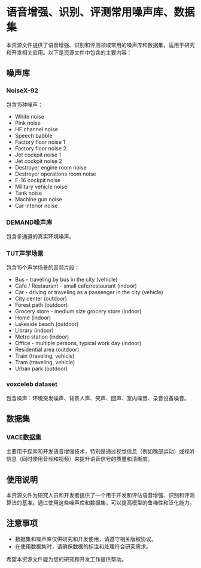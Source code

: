 # 语音增强、识别、评测常用噪声库、数据集

本资源文件提供了语音增强、识别和评测领域常用的噪声库和数据集，适用于研究和开发相关应用。以下是资源文件中包含的主要内容：

## 噪声库

### NoiseX-92
包含15种噪声：
- White noise
- Pink noise
- HF channel noise
- Speech babble
- Factory floor noise 1
- Factory floor noise 2
- Jet cockpit noise 1
- Jet cockpit noise 2
- Destroyer engine room noise
- Destroyer operations room noise
- F-16 cockpit noise
- Military vehicle noise
- Tank noise
- Machine gun noise
- Car interior noise

### DEMAND噪声库
包含多通道的真实环境噪声。

### TUT声学场景
包含15个声学场景的音频片段：
- Bus - traveling by bus in the city (vehicle)
- Cafe / Restaurant - small cafe/restaurant (indoor)
- Car - driving or traveling as a passenger in the city (vehicle)
- City center (outdoor)
- Forest path (outdoor)
- Grocery store - medium size grocery store (indoor)
- Home (indoor)
- Lakeside beach (outdoor)
- Library (indoor)
- Metro station (indoor)
- Office - multiple persons, typical work day (indoor)
- Residential area (outdoor)
- Train (traveling, vehicle)
- Tram (traveling, vehicle)
- Urban park (outdoor)

### voxceleb dataset
包含噪声：环境突发噪声、背景人声、笑声、回声、室内噪音、录音设备噪音。

## 数据集

### VACE数据集
主要用于探索和开发语音增强技术，特别是通过视觉信息（例如嘴部运动）或视听信息（同时使用音频和视频）来提升语音信号的质量和清晰度。

## 使用说明

本资源文件为研究人员和开发者提供了一个用于开发和评估语音增强、识别和评测算法的基准。通过使用这些噪声库和数据集，可以提高模型的鲁棒性和泛化能力。

## 注意事项

- 数据集和噪声库仅供研究和开发使用，请遵守相关版权协议。
- 在使用数据集时，请确保数据的标注和处理符合研究需求。

希望本资源文件能为您的研究和开发工作提供帮助。